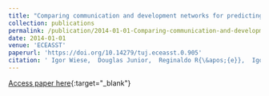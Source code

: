 ```yaml
---
title: "Comparing communication and development networks for predicting file change proneness: An exploratory study considering process and social metrics"
collection: publications
permalink: /publication/2014-01-01-Comparing-communication-and-development-networks-for-predicting-file-change-proneness-An-exploratory-study-considering-process-and-social-metrics
date: 2014-01-01
venue: 'ECEASST'
paperurl: 'https://doi.org/10.14279/tuj.eceasst.0.905'
citation: ' Igor Wiese,  Douglas Junior,  Reginaldo R{\&apos;{e}},  Igor Steinmacher,  Marco Gerosa, &quot;Comparing communication and development networks for predicting file change proneness: An exploratory study considering process and social metrics.&quot; ECEASST, 2014.'
---
```

[Access paper here](https://doi.org/10.14279/tuj.eceasst.0.905){:target="_blank"}
